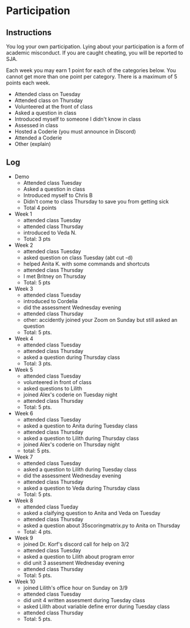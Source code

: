 Participation
=============

## Instructions ##

You log your own participation. Lying about your participation is a form of
academic misconduct. If you are caught cheating, you will be reported to SJA.

Each week you may earn 1 point for each of the categories below. You cannot get
more than one point per category. There is a maximum of 5 points each week.

+ Attended class on Tuesday
+ Attended class on Thursday
+ Volunteered at the front of class
+ Asked a question in class
+ Introduced myself to someone I didn't know in class
+ Assessed in class
+ Hosted a Coderie (you must announce in Discord)
+ Attended a Coderie
+ Other (explain)

## Log ##

- Demo
	+ Attended class Tuesday
	+ Asked a question in class
	+ Introduced myself to Chris B
	+ Didn't come to class Thursday to save you from getting sick
	+ Total 4 points
- Week 1
	+ attended class Tuesday 
	+ attended class Thursday
	+ introduced to Veda N.
	+ Total: 3 pts
- Week 2
	+ attended class Tuesday
	+ asked question on class Tuesday (abt cut -d)
	+ helped Anita K. with some commands and shortcuts
	+ attended class Thursday
	+ I met Britney on Thursday
	+ Total: 5 pts
- Week 3
	+ attended class Tuesday
	+ introduced to Cordelia
	+ did the assessment Wednesday evening
	+ attended class Thursday
	+ other: accidently joined your Zoom on Sunday but still asked an question 
	+ Total: 5 pts.
- Week 4
	+ attended class Tuesday
	+ attended class Thursday
	+ asked a question during Thursday class
	+ Total: 3 pts. 
- Week 5
	+ attended class Tuesday
	+ volunteered in front of class
	+ asked questions to Lilith
	+ joined Alex's coderie on Tuesday night
	+ attended class Thursday
	+ Total: 5 pts.
- Week 6
	+ attended class Tuesday
	+ asked a question to Anita during Tuesday class
	+ attended class Thursday
	+ asked a question to Lilith during Thursday class
	+ joined Alex's coderie on Thursday night
	+ total: 5 pts. 
- Week 7
	+ attended class Tuesday
	+ asked a question to Lilith during Tuesday class 
	+ did the assessment Wednesday evening
	+ attended class Thursday 
	+ asked a question to Veda during Thursday class
	+ Total: 5 pts. 
- Week 8
	+ attended class Tueday 
	+ asked a claifying question to Anita and Veda on Tuesday 
	+ attended class Thursday
	+ asked a question about 35scoringmatrix.py to Anita on Thursday
	+ Total: 4 pts. 
- Week 9
	+ joined Dr. Korf's discord call for help on 3/2
	+ attended class Tuesday
	+ asked a question to Lilith about program error
	+ did unit 3 assesment Wednesday evening 
	+ attended class Thursday
	+ Total: 5 pts. 
- Week 10
	+ joined Lilith's office hour on Sunday on 3/9
	+ attended class Tuesday
	+ did unit 4 written assesment during Tuesday class
	+ asked Lilith about variable define error during Tuesday class 
	+ attended class Thursday 
	+ Total: 5 pts.
